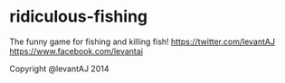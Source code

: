 ridiculous-fishing
==================

The funny game for fishing and killing fish!
https://twitter.com/levantAJ
https://www.facebook.com/levantai

Copyright @levantAJ 2014
